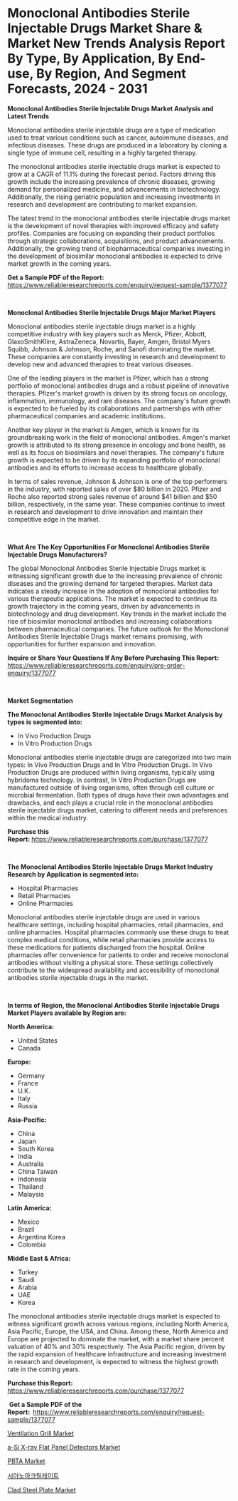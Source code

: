 <p><h1>Monoclonal Antibodies Sterile Injectable Drugs Market Share & Market New Trends Analysis Report By Type, By Application, By End-use, By Region, And Segment Forecasts, 2024 - 2031</h1></p><p><strong>Monoclonal Antibodies Sterile Injectable Drugs Market Analysis and Latest Trends</strong></p>
<p><p>Monoclonal antibodies sterile injectable drugs are a type of medication used to treat various conditions such as cancer, autoimmune diseases, and infectious diseases. These drugs are produced in a laboratory by cloning a single type of immune cell, resulting in a highly targeted therapy.</p><p>The monoclonal antibodies sterile injectable drugs market is expected to grow at a CAGR of 11.1% during the forecast period. Factors driving this growth include the increasing prevalence of chronic diseases, growing demand for personalized medicine, and advancements in biotechnology. Additionally, the rising geriatric population and increasing investments in research and development are contributing to market expansion.</p><p>The latest trend in the monoclonal antibodies sterile injectable drugs market is the development of novel therapies with improved efficacy and safety profiles. Companies are focusing on expanding their product portfolios through strategic collaborations, acquisitions, and product advancements. Additionally, the growing trend of biopharmaceutical companies investing in the development of biosimilar monoclonal antibodies is expected to drive market growth in the coming years.</p></p>
<p><strong>Get a Sample PDF of the Report:&nbsp;</strong> <a href="https://www.reliableresearchreports.com/enquiry/request-sample/1377077">https://www.reliableresearchreports.com/enquiry/request-sample/1377077</a></p>
<p>&nbsp;</p>
<p><strong>Monoclonal Antibodies Sterile Injectable Drugs Major Market Players</strong></p>
<p><p>Monoclonal antibodies sterile injectable drugs market is a highly competitive industry with key players such as Merck, Pfizer, Abbott, GlaxoSmithKline, AstraZeneca, Novartis, Bayer, Amgen, Bristol Myers Squibb, Johnson & Johnson, Roche, and Sanofi dominating the market. These companies are constantly investing in research and development to develop new and advanced therapies to treat various diseases.</p><p>One of the leading players in the market is Pfizer, which has a strong portfolio of monoclonal antibodies drugs and a robust pipeline of innovative therapies. Pfizer's market growth is driven by its strong focus on oncology, inflammation, immunology, and rare diseases. The company's future growth is expected to be fueled by its collaborations and partnerships with other pharmaceutical companies and academic institutions.</p><p>Another key player in the market is Amgen, which is known for its groundbreaking work in the field of monoclonal antibodies. Amgen's market growth is attributed to its strong presence in oncology and bone health, as well as its focus on biosimilars and novel therapies. The company's future growth is expected to be driven by its expanding portfolio of monoclonal antibodies and its efforts to increase access to healthcare globally.</p><p>In terms of sales revenue, Johnson & Johnson is one of the top performers in the industry, with reported sales of over $80 billion in 2020. Pfizer and Roche also reported strong sales revenue of around $41 billion and $50 billion, respectively, in the same year. These companies continue to invest in research and development to drive innovation and maintain their competitive edge in the market.</p></p>
<p>&nbsp;</p>
<p><strong>What Are The Key Opportunities For Monoclonal Antibodies Sterile Injectable Drugs Manufacturers?</strong></p>
<p><p>The global Monoclonal Antibodies Sterile Injectable Drugs market is witnessing significant growth due to the increasing prevalence of chronic diseases and the growing demand for targeted therapies. Market data indicates a steady increase in the adoption of monoclonal antibodies for various therapeutic applications. The market is expected to continue its growth trajectory in the coming years, driven by advancements in biotechnology and drug development. Key trends in the market include the rise of biosimilar monoclonal antibodies and increasing collaborations between pharmaceutical companies. The future outlook for the Monoclonal Antibodies Sterile Injectable Drugs market remains promising, with opportunities for further expansion and innovation.</p></p>
<p><strong>Inquire or Share Your Questions If Any Before Purchasing This Report:</strong> <a href="https://www.reliableresearchreports.com/enquiry/pre-order-enquiry/1377077">https://www.reliableresearchreports.com/enquiry/pre-order-enquiry/1377077</a></p>
<p>&nbsp;</p>
<p><strong>Market Segmentation</strong></p>
<p><strong>The Monoclonal Antibodies Sterile Injectable Drugs Market Analysis by types is segmented into:</strong></p>
<p><ul><li>In Vivo Production Drugs</li><li>In Vitro Production Drugs</li></ul></p>
<p><p>Monoclonal antibodies sterile injectable drugs are categorized into two main types: In Vivo Production Drugs and In Vitro Production Drugs. In Vivo Production Drugs are produced within living organisms, typically using hybridoma technology. In contrast, In Vitro Production Drugs are manufactured outside of living organisms, often through cell culture or microbial fermentation. Both types of drugs have their own advantages and drawbacks, and each plays a crucial role in the monoclonal antibodies sterile injectable drugs market, catering to different needs and preferences within the medical industry.</p></p>
<p><strong>Purchase this Report:&nbsp;</strong><a href="https://www.reliableresearchreports.com/purchase/1377077">https://www.reliableresearchreports.com/purchase/1377077</a></p>
<p>&nbsp;</p>
<p><strong>The Monoclonal Antibodies Sterile Injectable Drugs Market Industry Research by Application is segmented into:</strong></p>
<p><ul><li>Hospital Pharmacies</li><li>Retail Pharmacies</li><li>Online Pharmacies</li></ul></p>
<p><p>Monoclonal antibodies sterile injectable drugs are used in various healthcare settings, including hospital pharmacies, retail pharmacies, and online pharmacies. Hospital pharmacies commonly use these drugs to treat complex medical conditions, while retail pharmacies provide access to these medications for patients discharged from the hospital. Online pharmacies offer convenience for patients to order and receive monoclonal antibodies without visiting a physical store. These settings collectively contribute to the widespread availability and accessibility of monoclonal antibodies sterile injectable drugs in the market.</p></p>
<p>&nbsp;</p>
<p><strong>In terms of Region, the Monoclonal Antibodies Sterile Injectable Drugs Market Players available by Region are:</strong></p>
<p>
    <p> <strong> North America: </strong>
        <ul>
            <li>United States</li>
            <li>Canada</li>
        </ul>
        </p> 
    <p> <strong> Europe: </strong>
        <ul>
            <li>Germany</li>
            <li>France</li>
            <li>U.K.</li>
            <li>Italy</li>
            <li>Russia</li>
        </ul>
        </p> 
    <p> <strong> Asia-Pacific: </strong>
        <ul>
            <li>China</li>
            <li>Japan</li>
            <li>South Korea</li>
            <li>India</li>
            <li>Australia</li>
            <li>China Taiwan</li>
            <li>Indonesia</li>
            <li>Thailand</li>
            <li>Malaysia</li>
        </ul>
        </p> 
    <p> <strong> Latin America: </strong>
        <ul>
            <li>Mexico</li>
            <li>Brazil</li>
            <li>Argentina Korea</li>
            <li>Colombia</li>
        </ul>
        </p> 
    <p> <strong> Middle East & Africa: </strong>
        <ul>
            <li>Turkey</li>
            <li>Saudi</li>
            <li>Arabia</li>
            <li>UAE</li>
            <li>Korea</li>
        </ul>
    </p>
    </p>
<p><p>The monoclonal antibodies sterile injectable drugs market is expected to witness significant growth across various regions, including North America, Asia Pacific, Europe, the USA, and China. Among these, North America and Europe are projected to dominate the market, with a market share percent valuation of 40% and 30% respectively. The Asia Pacific region, driven by the rapid expansion of healthcare infrastructure and increasing investment in research and development, is expected to witness the highest growth rate in the coming years.</p></p>
<p><strong>Purchase this Report: </strong><a href="https://www.reliableresearchreports.com/purchase/1377077">https://www.reliableresearchreports.com/purchase/1377077</a></p>
<p>&nbsp;<strong>Get a Sample PDF of the Report:&nbsp;&nbsp;</strong><a href="https://www.reliableresearchreports.com/enquiry/request-sample/1377077">https://www.reliableresearchreports.com/enquiry/request-sample/1377077</a></p>
<p><strong></strong></p>
<p><p><a href="https://meowing-canidae-761.notion.site/Ventilation-Grill-Market-Size-Market-Share-and-Global-Market-Analysis-Report-2024-2031-7eaafa0bd3444c88a93cffa4184e6d4d">Ventilation Grill Market</a></p><p><a href="https://frill-swim-3cd.notion.site/a-Si-X-ray-Flat-Panel-Detectors-Market-Offers-Provide-Insightful-Data-for-the-Time-Period-from-2024--355f5236530a4c18842c69d29aa510fc">a-Si X-ray Flat Panel Detectors Market</a></p><p><a href="https://view.publitas.com/reportprime-1/pbta-market-research-report-reveals-the-latest-trends-and-opportunities-of-this-market-for-period-from-2024-2031/">PBTA Market</a></p><p><a href="https://medium.com/@deanwytalter456/%EC%8B%9C%EC%95%84%EB%85%B8%EC%95%84%ED%81%AC%EB%A6%B4%EB%A0%88%EC%9D%B4%ED%8A%B8-%EC%8B%9C%EC%9E%A5-%EC%A0%90%EC%9C%A0%EC%9C%A8-%EC%A7%84%ED%99%94%EC%99%80-%EC%8B%9C%EC%9E%A5-%EC%84%B1%EC%9E%A5-%ED%8A%B8%EB%A0%8C%EB%93%9C-2024-2031%EB%85%84-ccebbc82949f">시아노아크릴레이트</a></p><p><a href="https://view.publitas.com/reportprime-1/clad-steel-plate-market-with-the-goal-of-estimating-the-market-size-and-future-growth-potential-of-various-market-segments-based-on-component-applications-end-user-and-region/">Clad Steel Plate Market</a></p></p>